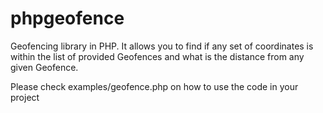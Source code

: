 # phpgeofence
Geofencing library in PHP. It allows you to find if any set of coordinates is within the list of provided Geofences and what is the distance from any given Geofence.

Please check examples/geofence.php on how to use the code in your project

